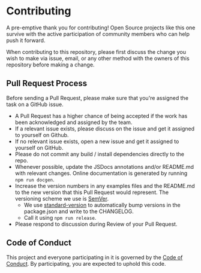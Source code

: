 # Contributing

A pre-emptive thank you for contributing! Open Source projects like this one survive with the active participation of community members who can help push it forward.

When contributing to this repository, please first discuss the change you wish to make via issue, email, or any other method with the owners of this repository before making a change. 

## Pull Request Process

Before sending a Pull Request, please make sure that you're assigned the task on a GitHub issue.

* A Pull Request has a higher chance of being accepted if the work has been acknowledged and assigned by the team.
* If a relevant issue exists, please discuss on the issue and get it assigned to yourself on Github.
* If no relevant issue exists, open a new issue and get it assigned to yourself on GitHub.
* Please do not commit any build / install dependencies directly to the repo.
* Whenever possible, update the JSDocs annotations and/or README.md with relevant changes. Online documentation is generated by running `npm run docgen`.
* Increase the version numbers in any examples files and the README.md to the new version that this Pull Request would represent. The versioning scheme we use is [SemVer](http://semver.org/).
  * We use [standard-version](https://github.com/conventional-changelog/standard-version) to automatically bump versions in the package.json and write to the CHANGELOG.
  * Call it using `npm run release`.
* Please respond to discussion during Review of your Pull Request.

## Code of Conduct

This project and everyone participating in it is governed by the [Code of Conduct](CODE_OF_CONDUCT.md). By participating, you are expected to uphold this code.